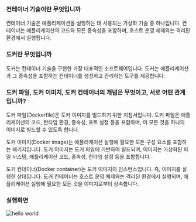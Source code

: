 ### 컨테이너 기술이란 무엇입니까
컨테이너 기술은 애플리케이션을 실행하는 데 사용되는 가상화 기술 중 하나입니다. 컨테이너는 애플리케이션의 코드와 모든 종속성을 포함하며, 호스트 운영 체제와는 격리된 환경에서 실행됩니다.
### 도커란 무엇입니까
도커는 컨테이너 기술을 구현한 가장 대표적인 소프트웨어입니다. 도커는 애플리케이션과 그 종속성을 포함하는 컨테이너를 생성하고 관리하는 도구를 제공합니다.
### 도커 파일, 도커 이미지, 도커 컨테이너의 개념은 무엇이고, 서로 어떤 관계입니까?
도커 파일(Dockerfile)은 도커 이미지를 빌드하기 위한 지침서입니다. 도커 파일은 애플리케이션의 코드, 런타임 환경, 종속성, 포트 설정 등을 포함하며, 이 모든 것을 하나의 이미지로 빌드할 수 있도록 합니다.

도커 이미지(Docker image)는 애플리케이션 실행에 필요한 모든 구성 요소를 포함하는 패키지입니다. 도커 이미지는 도커 파일에 기반하여 빌드되며, 이미지는 가상화된 파일 시스템, 애플리케이션 코드, 종속성, 런타임 설정 등을 포함합니다.

도커 컨테이너(Docker container)는 도커 이미지의 인스턴스입니다. 즉, 이미지를 실행한 상태입니다. 도커 컨테이너는 호스트 운영 체제와는 격리된 환경에서 실행되며, 애플리케이션 실행에 필요한 모든 것을 이미지로부터 상속합니다.

### 실행화면

![hello world](https://user-images.githubusercontent.com/107042410/227779290-be7e0f5e-f60f-4828-8a43-33521dfca3f0.PNG)
